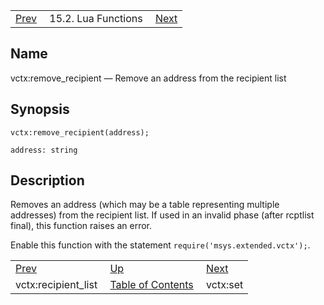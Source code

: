 |     |     |     |
| --- | --- | --- |
| [Prev](lua.ref.vctx_recipient_list)  | 15.2. Lua Functions |  [Next](lua.ref.vctx_set.php) |

<a name="lua.ref.vctx_remove_recipient"></a>
## Name

vctx:remove_recipient — Remove an address from the recipient list

<a name="idp27921760"></a>
## Synopsis

`vctx:remove_recipient(address);`

`address: string`<a name="idp27924400"></a>
## Description

Removes an address (which may be a table representing multiple addresses) from the recipient list. If used in an invalid phase (after rcptlist final), this function raises an error.

Enable this function with the statement `require('msys.extended.vctx');`.

|     |     |     |
| --- | --- | --- |
| [Prev](lua.ref.vctx_recipient_list)  | [Up](lua.function.details.php) |  [Next](lua.ref.vctx_set.php) |
| vctx:recipient_list  | [Table of Contents](index) |  vctx:set |
